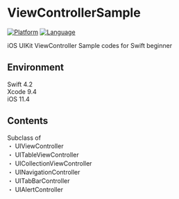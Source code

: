 # ViewControllerSample

[![Platform](http://img.shields.io/badge/platform-ios-blue.svg?style=flat
)](https://developer.apple.com/iphone/index.action)
[![Language](http://img.shields.io/badge/language-swift-brightgreen.svg?style=flat
)](https://developer.apple.com/swift)

iOS UIKit ViewController Sample codes for Swift beginner

## Environment

Swift 4.2<br>
Xcode 9.4<br>
iOS 11.4<br>

## Contents

Subclass of<br>
・ UIViewController<br>
・ UITableViewController<br>
・ UICollectionViewController<br>
・ UINavigationController<br>
・ UITabBarController<br>
・ UIAlertController<br>
